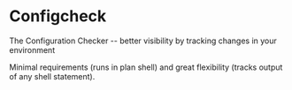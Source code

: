 Configcheck
===========

The Configuration Checker -- better visibility by tracking changes in your environment

Minimal requirements (runs in plan shell) and great flexibility (tracks output of any shell statement).

